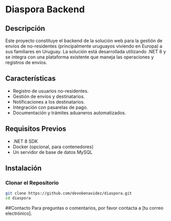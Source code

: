 # Diaspora Backend

## Descripción

Este proyecto constituye el backend de la solución web para la gestión de envíos de no-residentes (principalmente uruguayos viviendo en Europa) a sus familiares en Uruguay. La solución está desarrollada utilizando .NET 8 y se integra con una plataforma existente que maneja las operaciones y registros de envíos.

## Características

- Registro de usuarios no-residentes.
- Gestión de envíos y destinatarios.
- Notificaciones a los destinatarios.
- Integración con pasarelas de pago.
- Documentación y trámites aduaneros automatizados.

## Requisitos Previos

- .NET 8 SDK
- Docker (opcional, para contenedores)
- Un servidor de base de datos MySQL

## Instalación

### Clonar el Repositorio

```bash
git clone https://github.com/devobenavidez/diaspora.git
cd diaspora
```

##Contacto
Para preguntas o comentarios, por favor contacta a [tu correo electrónico].
